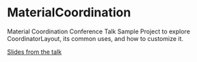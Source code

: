 # MaterialCoordination

Material Coordination Conference Talk Sample Project to explore CoordinatorLayout, its common uses, and how to customize it. 

[Slides from the talk](https://docs.google.com/presentation/d/1szr8ObwGRPTfO0MzdJ33cZU2z5_Hd8H-HHhSFepfHvY/edit?usp=sharing)
